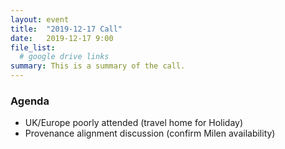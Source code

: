 ```yaml
---
layout: event
title:  "2019-12-17 Call"
date:   2019-12-17 9:00
file_list:
  # google drive links
summary: This is a summary of the call.
---
```

### Agenda
- UK/Europe poorly attended (travel home for Holiday)
- Provenance alignment discussion (confirm Milen availability)

